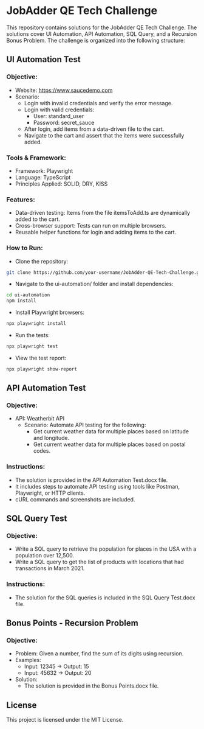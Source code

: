 # JobAdder QE Tech Challenge

This repository contains solutions for the JobAdder QE Tech Challenge. The solutions cover UI Automation, API Automation, SQL Query, and a Recursion Bonus Problem. The challenge is organized into the following structure:

## UI Automation Test

### Objective:

- Website: https://www.saucedemo.com
- Scenario:
  - Login with invalid credentials and verify the error message.
  - Login with valid credentials:
    - User: standard_user
    - Password: secret_sauce
  - After login, add items from a data-driven file to the cart.
  - Navigate to the cart and assert that the items were successfully added.

### Tools & Framework:

- Framework: Playwright
- Language: TypeScript
- Principles Applied: SOLID, DRY, KISS

### Features:

- Data-driven testing: Items from the file itemsToAdd.ts are dynamically added to the cart.
- Cross-browser support: Tests can run on multiple browsers.
- Reusable helper functions for login and adding items to the cart.

### How to Run:

- Clone the repository:

```bash
git clone https://github.com/your-username/JobAdder-QE-Tech-Challenge.git
```

- Navigate to the ui-automation/ folder and install dependencies:

```bash
cd ui-automation
npm install
```

- Install Playwright browsers:

```bash
npx playwright install
```

- Run the tests:

```bash
npx playwright test
```

- View the test report:

```bash
npx playwright show-report
```

## API Automation Test

### Objective:

- API: Weatherbit API
  - Scenario: Automate API testing for the following:
    - Get current weather data for multiple places based on latitude and longitude.
    - Get current weather data for multiple places based on postal codes.

### Instructions:

- The solution is provided in the API Automation Test.docx file.
- It includes steps to automate API testing using tools like Postman, Playwright, or HTTP clients.
- cURL commands and screenshots are included.

## SQL Query Test

### Objective:

- Write a SQL query to retrieve the population for places in the USA with a population over 12,500.
- Write a SQL query to get the list of products with locations that had transactions in March 2021.

### Instructions:

- The solution for the SQL queries is included in the SQL Query Test.docx file.

## Bonus Points - Recursion Problem

### Objective:

- Problem: Given a number, find the sum of its digits using recursion.
- Examples:
  - Input: 12345 → Output: 15
  - Input: 45632 → Output: 20
- Solution:
  - The solution is provided in the Bonus Points.docx file.

## License

This project is licensed under the MIT License.
